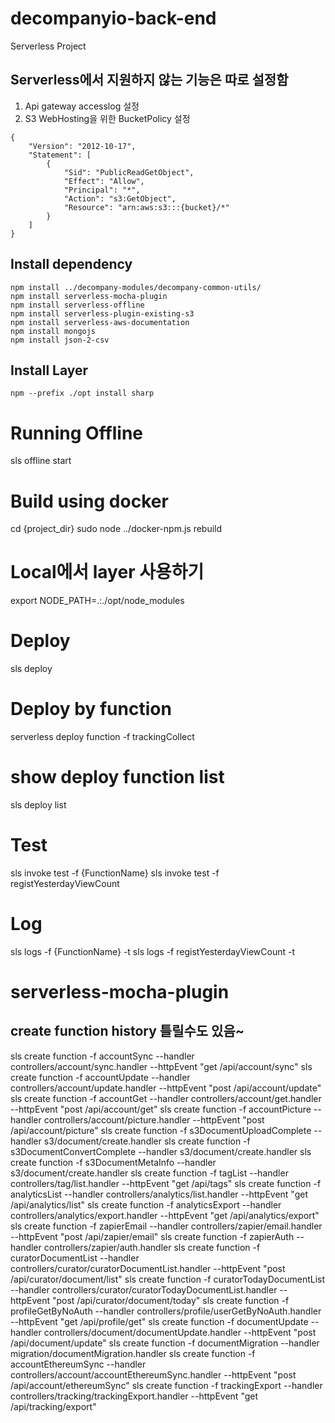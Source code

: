 # decompanyio-back-end

Serverless Project

## Serverless에서 지원하지 않는 기능은 따로 설정함

1) Api gateway accesslog 설정
2) S3 WebHosting을 위한 BucketPolicy 설정
```javascripy
{
    "Version": "2012-10-17",
    "Statement": [
        {
            "Sid": "PublicReadGetObject",
            "Effect": "Allow",
            "Principal": "*",
            "Action": "s3:GetObject",
            "Resource": "arn:aws:s3:::{bucket}/*"
        }
    ]
}
```

## Install dependency

```shell
npm install ../decompany-modules/decompany-common-utils/
npm install serverless-mocha-plugin
npm install serverless-offline
npm install serverless-plugin-existing-s3
npm install serverless-aws-documentation
npm install mongojs
npm install json-2-csv
```

## Install Layer

```shell
npm --prefix ./opt install sharp
```

# Running Offline

sls offline start

# Build using docker

cd {project_dir}
sudo node ../docker-npm.js rebuild

# Local에서 layer 사용하기

export NODE_PATH=.:./opt/node_modules

# Deploy

sls deploy

# Deploy by function

serverless deploy function -f trackingCollect

# show deploy function list

sls deploy list

# Test

sls invoke test -f {FunctionName}
sls invoke test -f registYesterdayViewCount

# Log
sls logs -f {FunctionName}  -t
sls logs -f registYesterdayViewCount  -t

# serverless-mocha-plugin

## create function history 틀릴수도 있음~

sls create function -f accountSync --handler controllers/account/sync.handler --httpEvent "get /api/account/sync"
sls create function -f accountUpdate --handler controllers/account/update.handler --httpEvent "post /api/account/update"
sls create function -f accountGet --handler controllers/account/get.handler --httpEvent "post /api/account/get"
sls create function -f accountPicture --handler controllers/account/picture.handler --httpEvent "post /api/account/picture"
sls create function -f s3DocumentUploadComplete --handler s3/document/create.handler
sls create function -f s3DocumentConvertComplete --handler s3/document/create.handler
sls create function -f s3DocumentMetaInfo --handler s3/document/create.handler
sls create function -f tagList --handler controllers/tag/list.handler --httpEvent "get /api/tags"
sls create function -f analyticsList --handler controllers/analytics/list.handler --httpEvent "get /api/analytics/list"
sls create function -f analyticsExport --handler controllers/analytics/export.handler --httpEvent "get /api/analytics/export"
sls create function -f zapierEmail --handler controllers/zapier/email.handler --httpEvent "post /api/zapier/email"
sls create function -f zapierAuth --handler controllers/zapier/auth.handler
sls create function -f curatorDocumentList --handler controllers/curator/curatorDocumentList.handler --httpEvent "post /api/curator/document/list"
sls create function -f curatorTodayDocumentList --handler controllers/curator/curatorTodayDocumentList.handler --httpEvent "post /api/curator/document/today"
sls create function -f profileGetByNoAuth --handler controllers/profile/userGetByNoAuth.handler --httpEvent "get /api/profile/get"
sls create function -f documentUpdate --handler controllers/document/documentUpdate.handler --httpEvent "post /api/document/update"
sls create function -f documentMigration --handler migration/documentMigration.handler
sls create function -f accountEthereumSync --handler controllers/account/accountEthereumSync.handler --httpEvent "post /api/account/ethereumSync"
sls create function -f trackingExport --handler controllers/tracking/trackingExport.handler --httpEvent "get /api/tracking/export"



